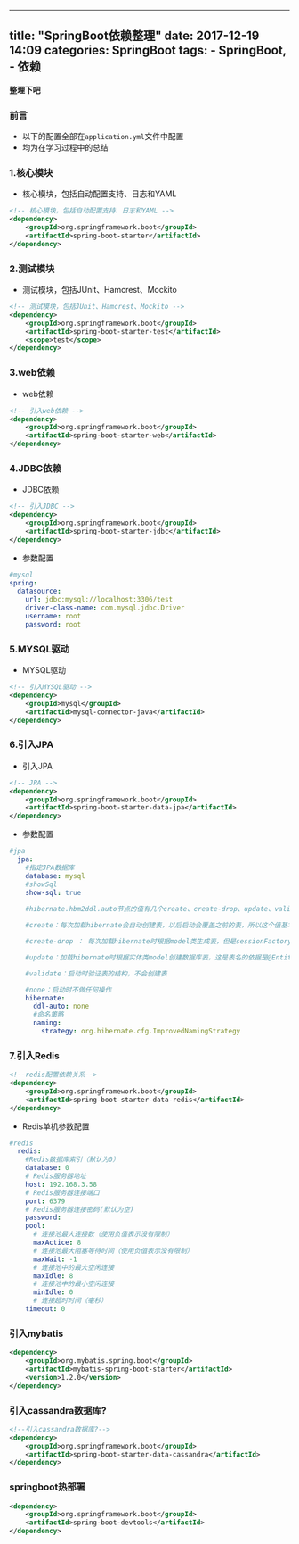 
---
title: "SpringBoot依赖整理"
date: 2017-12-19 14:09
categories: SpringBoot
tags: 
		- SpringBoot, 
		- 依赖
---

**整理下吧**
<!--more-->

### 前言
- 以下的配置全部在`application.yml`文件中配置
- 均为在学习过程中的总结
### 1.核心模块
- 核心模块，包括自动配置支持、日志和YAML
```xml
<!-- 核心模块，包括自动配置支持、日志和YAML -->
<dependency>
	<groupId>org.springframework.boot</groupId>
	<artifactId>spring-boot-starter</artifactId>
</dependency>
```
### 2.测试模块
- 测试模块，包括JUnit、Hamcrest、Mockito
```xml
<!-- 测试模块，包括JUnit、Hamcrest、Mockito -->
<dependency>
	<groupId>org.springframework.boot</groupId>
	<artifactId>spring-boot-starter-test</artifactId>
	<scope>test</scope>
</dependency>
```
### 3.web依赖
- web依赖
```xml
<!-- 引入web依赖 -->
<dependency>
	<groupId>org.springframework.boot</groupId>
	<artifactId>spring-boot-starter-web</artifactId>
</dependency>
```
### 4.JDBC依赖
- JDBC依赖
```xml
<!-- 引入JDBC -->
<dependency>
	<groupId>org.springframework.boot</groupId>
	<artifactId>spring-boot-starter-jdbc</artifactId>
</dependency>
```
- 参数配置
```yml
#mysql
spring:
  datasource:
    url: jdbc:mysql://localhost:3306/test
    driver-class-name: com.mysql.jdbc.Driver
    username: root
    password: root
```
### 5.MYSQL驱动
- MYSQL驱动
```xml
<!-- 引入MYSQL驱动 -->
<dependency>
	<groupId>mysql</groupId>
	<artifactId>mysql-connector-java</artifactId>
</dependency>
```
### 6.引入JPA
- 引入JPA
```xml
<!-- JPA -->
<dependency>
	<groupId>org.springframework.boot</groupId>
	<artifactId>spring-boot-starter-data-jpa</artifactId>
</dependency>
```
- 参数配置
```yml
#jpa
  jpa:
    #指定JPA数据库
    database: mysql
    #showSql
    show-sql: true
   
    #hibernate.hbm2ddl.auto节点的值有几个create、create-drop、update、validate、none

    #create：每次加载hibernate会自动创建表，以后启动会覆盖之前的表，所以这个值基本不用，严重会导致的数据的丢失。

    #create-drop ： 每次加载hibernate时根据model类生成表，但是sessionFactory一关闭，表就自动删除，下一次启动会重新创建。

    #update：加载hibernate时根据实体类model创建数据库表，这是表名的依据是@Entity注解的值或者@Table注解的值，sessionFactory关闭表不会删除，且下一次启动会根据实体model更新结构或者有新的实体类会创建新的表。

    #validate：启动时验证表的结构，不会创建表

    #none：启动时不做任何操作
    hibernate:
      ddl-auto: none
      #命名策略
      naming:
        strategy: org.hibernate.cfg.ImprovedNamingStrategy
```
### 7.引入Redis
```xml
<!--redis配置依赖关系-->
<dependency>
	<groupId>org.springframework.boot</groupId>
	<artifactId>spring-boot-starter-data-redis</artifactId>
</dependency>
```
- Redis单机参数配置
```yml
#redis
  redis:
    #Redis数据库索引（默认为0）
    database: 0
    # Redis服务器地址
    host: 192.168.3.58
    # Redis服务器连接端口
    port: 6379
    # Redis服务器连接密码(默认为空)
    password:
    pool:
      # 连接池最大连接数（使用负值表示没有限制）
      maxActice: 8
      # 连接池最大阻塞等待时间（使用负值表示没有限制）
      maxWait: -1
      # 连接池中的最大空闲连接
      maxIdle: 8
      # 连接池中的最小空闲连接
      minIdle: 0
      # 连接超时时间（毫秒）
    timeout: 0
```

### 引入mybatis

```xml
<dependency>
	<groupId>org.mybatis.spring.boot</groupId>
	<artifactId>mybatis-spring-boot-starter</artifactId>
	<version>1.2.0</version>
</dependency>
```

### 引入cassandra数据库?

```xml
<!--引入cassandra数据库?-->
<dependency>
	<groupId>org.springframework.boot</groupId>
	<artifactId>spring-boot-starter-data-cassandra</artifactId>
</dependency>
```

### springboot热部署

```xml
<dependency>
    <groupId>org.springframework.boot</groupId>
    <artifactId>spring-boot-devtools</artifactId>
</dependency>
```



